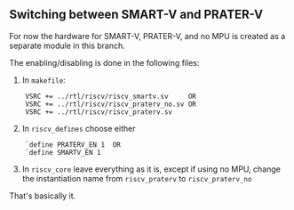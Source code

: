 ## Switching between SMART-V and PRATER-V

For now the hardware for SMART-V, PRATER-V, and no MPU is created as a separate module in this branch.

The enabling/disabling is done in the following files:
1. In `makefile`:
```shell
	VSRC += ../rtl/riscv/riscv_smartv.sv	 OR
	VSRC +=	../rtl/riscv/riscv_praterv_no.sv OR		
	VSRC +=	../rtl/riscv/riscv_praterv.sv	
```
2. In `riscv_defines` choose either
```shell
	`define PRATERV_EN 1  OR
	`define SMARTV_EN 1
```

3.  In `riscv_core` leave everything as it is, except if using no MPU, change the instantiation name from `riscv_praterv` to `riscv_praterv_no`

That's basically it.
